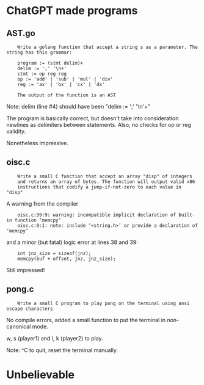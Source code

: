 # ChatGPT made programs

## AST.go

		Write a golang function that accept a string s as a parameter. The string has this grammar:

		program := (stmt delim)+
		delim := ';' '\n+'
		stmt := op reg reg
		op := 'add' | 'sub' | 'mul' | 'div'
		reg := 'ax' | 'bx' | 'cx' | 'dx'

		The output of the function is an AST
		
Note: delim (line #4) should have been "delim := ';' '\n'+"

The program is basically correct, but doesn't take into consideration newlines as delimiters between
statements. Also, no checks for op or reg validity.

Nonetheless impressive.

## oisc.c
		Write a small C function that accept an array "disp" of integers
		and returns an array of bytes. The function will output valid x86
		instructions that codify a jump-if-not-zero to each value in "disp"

A warning from the compiler 

		oisc.c:39:9: warning: incompatible implicit declaration of built-in function ‘memcpy’
		oisc.c:9:1: note: include ‘<string.h>’ or provide a declaration of ‘memcpy’

and a minor (but fatal) logic error at lines 38 and 39:

		int jnz_size = sizeof(jnz);
		memcpy(buf + offset, jnz, jnz_size);

Still impressed!

## pong.c

		Write a small C program to play pong on the terminal using ansi escape characters

No compile errors, added a small function to put the terminal in non-canonical mode.

w, s (player1) and i, k (player2) to play.

Note: ^C to quit, reset the terminal manually.

# Unbelievable
